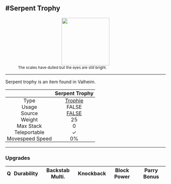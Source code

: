 <meta property="og:title" content="Serpent Trophy - MoreValheim" /><meta property="og:type" content="website" /><meta property="og:image" content="/assets/serpent_trophy.png" /><meta property="og:description" content="Serpent Trophy is an item found in Valheim." /><meta name="theme-color" content="#546D78"><meta name="twitter:card" content="summary_large_image">
#Serpent Trophy
-------------
<style>img {width:20px;}.tb {width:150px;display: block;margin-left: auto;margin-right: auto;}</style>

<style>.md-typeset table:not([class]) th:not([align]) {min-width:unset!important;}</style>
<style>td{padding:0em 0.3em!important;text-align:center!important;border-left:.05rem solid var(--md-default-fg-color--lightest)}</style>

<style>th{padding:0.1em 0.3em!important;text-align:center!important;font-weight:bold}</style>

<style>pre{text-align:right!important}</style>
<style>table tr td:first-child {border-left: 0;};</style>

<figure><img src="/assets/serpent_trophy.png" class="tb" /><figcaption><small>The scales have dulled but the eyes are still bright.</small></figcaption></figure>

-------------

Serpent trophy is an item found in Valheim.

|        | Serpent Trophy              |
| ----------- | ------------------------------------ |
| Type | [Trophie](../../types/trophie)
| Usage | FALSE<br>
| Source | [FALSE](../../items/false)
| Weight | 25 |
| Max Stack | 0 |
| Teleportable | ✓
| Movespeed Speed | 0%


-------------

### Upgrades
| Q | Durability | Backstab Multi. | Knockback | Block Power | Parry Bonus
| - | - | - | - | - | - 
